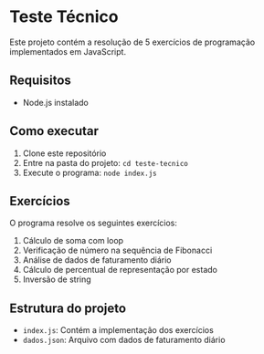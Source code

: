# Teste Técnico

Este projeto contém a resolução de 5 exercícios de programação implementados em JavaScript.

## Requisitos
- Node.js instalado

## Como executar
1. Clone este repositório
2. Entre na pasta do projeto: `cd teste-tecnico`
3. Execute o programa: `node index.js`

## Exercícios
O programa resolve os seguintes exercícios:
1. Cálculo de soma com loop
2. Verificação de número na sequência de Fibonacci
3. Análise de dados de faturamento diário
4. Cálculo de percentual de representação por estado
5. Inversão de string

## Estrutura do projeto
- `index.js`: Contém a implementação dos exercícios
- `dados.json`: Arquivo com dados de faturamento diário
